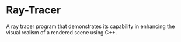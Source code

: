 # Ray-Tracer

A ray tracer program that demonstrates its capability in enhancing the visual realism of a rendered scene using C++.

